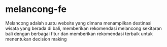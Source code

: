 # melancong-fe
Melancong adalah suatu website yang dimana menampilkan destinasi wisata yang berada di bali, memberikan rekomendasi melancong sekitaran bali dengan berbagai fitur dan memberikan rekomendasi terbaik untuk menentukan decision making
